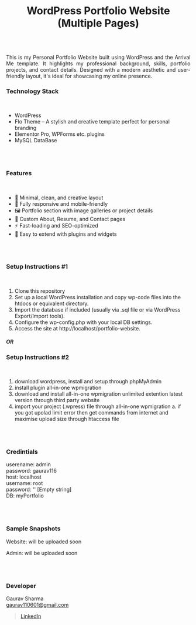 <h1 align="center">
  WordPress Portfolio Website (Multiple Pages)
</h1>


<br><br>

<p align="justify">
This is my Personal Portfolio Website built using WordPress and the Arrival Me template. It highlights my professional background, skills, portfolio projects, and contact details. Designed with a modern aesthetic and user-friendly layout, it's ideal for showcasing my online presence.
</p>


### Technology Stack
<br>

- WordPress
- Flo Theme – A stylish and creative template perfect for personal branding
- Elementor Pro, WPForms etc. plugins
- MySQL DataBase


<br><br>
<!-- ................................................................................................................................. -->
<!-- ................................................................................................................................. -->


### Features
<br>

- 🎨 Minimal, clean, and creative layout
- 📱 Fully responsive and mobile-friendly
- 🖼️ Portfolio section with image galleries or project details
- 📄 Custom About, Resume, and Contact pages
- ⚡ Fast-loading and SEO-optimized
- 🧩 Easy to extend with plugins and widgets


<br><br>
<!-- ................................................................................................................................. -->


### Setup Instructions #1
<br>

1. Clone this repository
2. Set up a local WordPress installation and copy wp-code files into the htdocs or equivalent directory.
3. Import the database if included (usually via .sql file or via WordPress Export/Import tools).
4. Configure the wp-config.php with your local DB settings.
5. Access the site at http://localhost/portfolio-website.

##### OR

### Setup Instructions #2
<br>

1. download wordpress, install and setup through phpMyAdmin
2. install plugin all-in-one wpmigration 
3. download and install all-in-one wpmigration unlimited extention latest version through third party website
4. import your project (.wpress) file through all-in-one wpmigration
   a. if you got upolad limit error then get commands from internet and maximise upload size through htaccess file


<br><br>
<!-- ................................................................................................................................. -->
<!-- ................................................................................................................................. -->

### Credintials
userename: admin <br>
password: gaurav116 <br>
host: localhost <br>
username: root <br>
password: '' [Empty string] <br>
DB: myPortfolio



<br><br>
<!-- ................................................................................................................................. -->


### Sample Snapshots

Website:
will be uploaded soon

Admin:
will be uploaded soon



<br><br>
<!-- ................................................................................................................................. -->



### Developer

Gaurav Sharma <br>
gaurav110601@gmail.com <br>
> [LinkedIn](https://www.linkedin.com/in/gaurav110601/)
<!-- ................................................................................................................................. -->
